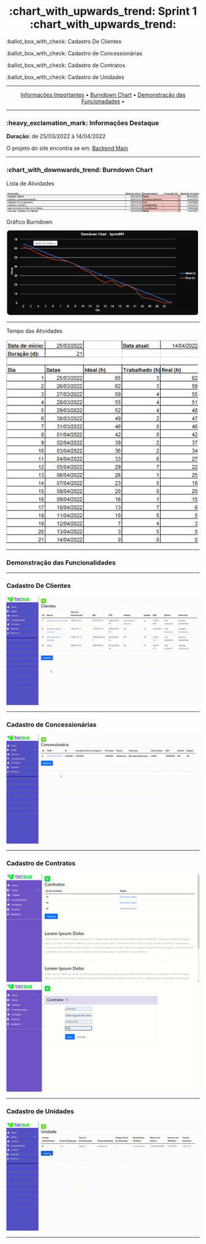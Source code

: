 <h1 align="center">:chart_with_upwards_trend: Sprint 1 :chart_with_upwards_trend:</h1>
<p align="center">
<p>:ballot_box_with_check: Cadastro De Clientes</p>
<p>:ballot_box_with_check: Cadastro de Concessionárias</p>
<p>:ballot_box_with_check: Cadastro de Contratos</p>
<p>:ballot_box_with_check: Cadastro de Unidades</p>

</p>
<hr>
<p align="center">
  <a href =""> Informações Importantes</a>  • 
  <a href =""> Burndown Chart</a>  • 
  <a href =""> Demonstração das Funcionadades</a>  • 
</p>
<hr>

<h3>:heavy_exclamation_mark: Informações Destaque</h3>
<p><strong> Duração:</strong> de 25/03/2022 à 14/04/2022</p>
<p> O projeto do site encontra se em: <a href="">Backend Main</a>
<hr>


<h3>:chart_with_downwards_trend: Burndown Chart </h3>
<p>Lista de Atividades</p>
<img src="https://github.com/UniversalDevs/Projeto_API_TecSus/blob/main/Burndowns/ListaAtividades.png" width="900"/>
<p>Gráfico Burndown</p>
<img src="https://github.com/UniversalDevs/Projeto_API_TecSus/blob/main/Burndowns/GraficoBurndownSprint1.png" width="500"/>
<hr>
<p>Tempo das Atividades</p>
<img src="https://github.com/UniversalDevs/Projeto_API_TecSus/blob/main/Burndowns/TempoAtividades.png" width="500"/>
<hr>

<h3>Demonstração das Funcionalidades</h3>
<p></p>
<p></p>
<hr>
<h3> Cadastro De Clientes </h3>
<img src="https://github.com/UniversalDevs/Projeto_API_TecSus/blob/main/Gifs/CadastroCliente_1.gif"/>
<hr>
<h3> Cadastro de Concessionárias </h3>
<img src="https://github.com/UniversalDevs/Projeto_API_TecSus/blob/main/Gifs/CadastroConce._1.gif"/>
<hr>
<h3> Cadastro de Contratos </h3>
<img src="https://github.com/UniversalDevs/Projeto_API_TecSus/blob/main/Gifs/telaContratos.jpeg"/>
<img src="https://github.com/UniversalDevs/Projeto_API_TecSus/blob/main/Gifs/cadastroContrato.jpg"/>
<hr>
<h3> Cadastro de Unidades </h3>
<img src="https://github.com/UniversalDevs/Projeto_API_TecSus/blob/main/Gifs/CadastroInstalacao_1.gif"/>
<hr>


